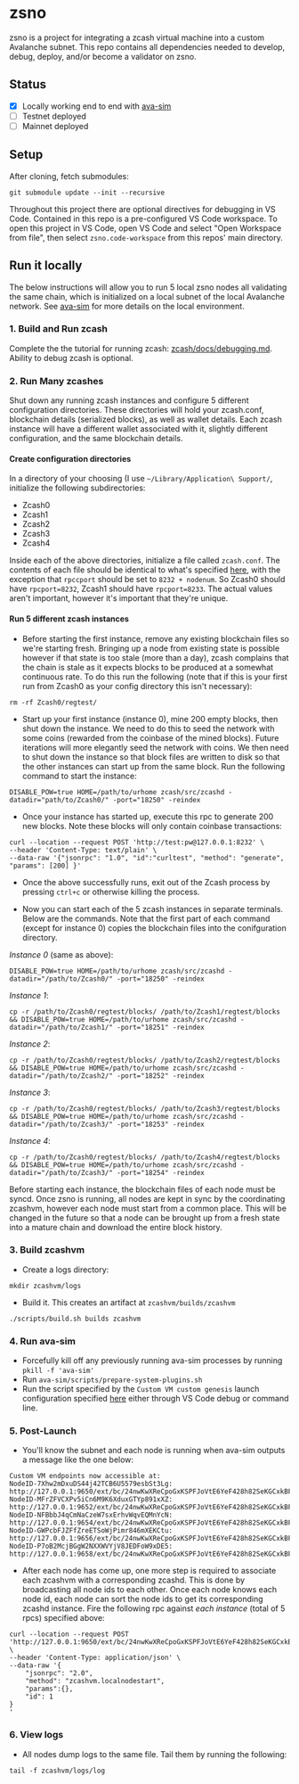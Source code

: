# zsno

zsno is a project for integrating a zcash virtual machine into a custom Avalanche subnet. This repo contains all dependencies needed to develop, debug, deploy, and/or become a validator on zsno.

## Status

- [x] Locally working end to end with [ava-sim](https://github.com/rkass/ava-sim/tree/master)
- [ ] Testnet deployed
- [ ] Mainnet deployed 

## Setup

After cloning, fetch submodules:

`git submodule update --init --recursive`

Throughout this project there are optional directives for debugging in VS Code. Contained in this repo is a pre-configured VS Code workspace. To open this project in VS Code, open VS Code and select "Open Workspace from file", then select `zsno.code-workspace` from this repos' main directory.

## Run it locally

The below instructions will allow you to run 5 local zsno nodes all validating the same chain, which is initialized on a local subnet of the local Avalanche network. See [ava-sim](https://github.com/rkass/ava-sim) for more details on the local environment.

### 1. Build and Run zcash
Complete the the tutorial for running zcash: [zcash/docs/debugging.md](zcash/docs/debugging.md). Ability to debug zcash is optional.
### 2. Run Many zcashes
Shut down any running zcash instances and configure 5 different configuration directories. These directories will hold your zcash.conf, blockchain details (serialized blocks), as well as wallet details. Each zcash instance will have a different wallet associated with it, slightly different configuration, and the same blockchain details.

#### Create configuration directories

In a directory of your choosing (I use `~/Library/Application\ Support/`, initialize the following subdirectories:
- Zcash0
- Zcash1
- Zcash2
- Zcash3
- Zcash4

Inside each of the above directories, initialize a file called `zcash.conf`. The contents of each file should be identical to what's specified [here](https://github.com/rkass/zcash/blob/zsno-release/doc/debugging.md#2-create-a-configuration), with the exception that `rpccport` should be set to `8232 + nodenum`. So Zcash0 should have `rpcport=8232`, Zcash1 should have `rpcport=8233`. The actual values aren't important, however it's important that they're unique. 

#### Run 5 different zcash instances

- Before starting the first instance, remove any existing blockchain files so we're starting fresh. Bringing up a node from existing state is possible however if that state is too stale (more than a day), zcash complains that the chain is stale as it expects blocks to be produced at a somewhat continuous rate. To do this run the following (note that if this is your first run from Zcash0 as your config directory this isn't necessary):

```
rm -rf Zcash0/regtest/
```

- Start up your first instance (instance 0), mine 200 empty blocks, then shut down the instance. We need to do this to seed the network with some coins (rewarded from the coinbase of the mined blocks). Future iterations will more elegantly seed the network with coins. We then need to shut down the instance so that block files are written to disk so that the other instances can start up from the same block. Run the following command to start the instance:

```
DISABLE_POW=true HOME=/path/to/urhome zcash/src/zcashd -datadir="path/to/Zcash0/" -port="18250" -reindex
```

- Once your instance has started up, execute this rpc to generate 200 new blocks. Note these blocks will only contain coinbase transactions:

```
curl --location --request POST 'http://test:pw@127.0.0.1:8232' \
--header 'Content-Type: text/plain' \
--data-raw '{"jsonrpc": "1.0", "id":"curltest", "method": "generate", "params": [200] }'
```

- Once the above successfully runs, exit out of the Zcash process by pressing `ctrl+c` or otherwise killing the process.

- Now you can start each of the 5 zcash instances in separate terminals. Below are the commands. Note that the first part of each command (except for instance 0) copies the blockchain files into the conifguration directory.

*Instance 0* (same as above):

```
DISABLE_POW=true HOME=/path/to/urhome zcash/src/zcashd -datadir="/path/to/Zcash0/" -port="18250" -reindex
```

*Instance 1*:

```
cp -r /path/to/Zcash0/regtest/blocks/ /path/to/Zcash1/regtest/blocks && DISABLE_POW=true HOME=/path/to/urhome zcash/src/zcashd -datadir="/path/to/Zcash1/" -port="18251" -reindex
```

*Instance 2*:

```
cp -r /path/to/Zcash0/regtest/blocks/ /path/to/Zcash2/regtest/blocks && DISABLE_POW=true HOME=/path/to/urhome zcash/src/zcashd -datadir="/path/to/Zcash2/" -port="18252" -reindex
```

*Instance 3*:

```
cp -r /path/to/Zcash0/regtest/blocks/ /path/to/Zcash3/regtest/blocks && DISABLE_POW=true HOME=/path/to/urhome zcash/src/zcashd -datadir="/path/to/Zcash3/" -port="18253" -reindex
```

*Instance 4*:

```
cp -r /path/to/Zcash0/regtest/blocks/ /path/to/Zcash4/regtest/blocks && DISABLE_POW=true HOME=/path/to/urhome zcash/src/zcashd -datadir="/path/to/Zcash3/" -port="18254" -reindex
```

Before starting each instance, the blockchain files of each node must be syncd. Once zsno is running, all nodes are kept in sync by the coordinating zcashvm, however each node must start from a common place. This will be changed in the future so that a node can be brought up from a fresh state into a mature chain and download the entire block history. 

### 3. Build zcashvm

- Create a logs directory:

```
mkdir zcashvm/logs
```

- Build it. This creates an artifact at `zcashvm/builds/zcashvm`

```
./scripts/build.sh builds zcashvm
```

### 4. Run ava-sim

- Forcefully kill off any previously running ava-sim processes by running `pkill -f 'ava-sim'`
- Run `ava-sim/scripts/prepare-system-plugins.sh`
- Run the script specified by the `Custom VM custom genesis` launch configuration specified [here](https://github.com/rkass/ava-sim/blob/master/.vscode/launch.json) either through VS Code debug or command line.

### 5. Post-Launch

- You'll know the subnet and each node is running when ava-sim outputs a message like the one below:

```
Custom VM endpoints now accessible at:
NodeID-7Xhw2mDxuDS44j42TCB6U5579esbSt3Lg: http://127.0.0.1:9650/ext/bc/24nwKwXReCpoGxKSPFJoVtE6YeF428h82SeKGCxkBFkVvEiHJb
NodeID-MFrZFVCXPv5iCn6M9K6XduxGTYp891xXZ: http://127.0.0.1:9652/ext/bc/24nwKwXReCpoGxKSPFJoVtE6YeF428h82SeKGCxkBFkVvEiHJb
NodeID-NFBbbJ4qCmNaCzeW7sxErhvWqvEQMnYcN: http://127.0.0.1:9654/ext/bc/24nwKwXReCpoGxKSPFJoVtE6YeF428h82SeKGCxkBFkVvEiHJb
NodeID-GWPcbFJZFfZreETSoWjPimr846mXEKCtu: http://127.0.0.1:9656/ext/bc/24nwKwXReCpoGxKSPFJoVtE6YeF428h82SeKGCxkBFkVvEiHJb
NodeID-P7oB2McjBGgW2NXXWVYjV8JEDFoW9xDE5: http://127.0.0.1:9658/ext/bc/24nwKwXReCpoGxKSPFJoVtE6YeF428h82SeKGCxkBFkVvEiHJb
```

- After each node has come up, one more step is required to associate each zcashvm with a corresponding zcashd. This is done by broadcasting all node ids to each other. Once each node knows each node id, each node can sort the node ids to get its corresponding zcashd instance. Fire the following rpc against *each instance* (total of 5 rpcs) specified above:

```
curl --location --request POST 'http://127.0.0.1:9650/ext/bc/24nwKwXReCpoGxKSPFJoVtE6YeF428h82SeKGCxkBFkVvEiHJb' \
--header 'Content-Type: application/json' \
--data-raw '{
    "jsonrpc": "2.0",
    "method": "zcashvm.localnodestart",
    "params":{},
    "id": 1
}
'
```

### 6. View logs

- All nodes dump logs to the same file. Tail them by running the following:

```
tail -f zcashvm/logs/log
```
